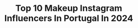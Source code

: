---
title: Top 10 Makeup Instagram Influencers In Portugal In 2024
description: >-
  Find top makeup Instagram influencers in Portugal in 2024. Most popular hashtags: #makeup #ootd #outfit #maquilhagem.
platform: Instagram
hits: 79
text_top: Identify the most popular Instagram accounts on inBeat.
text_bottom: Our search engine holds 79 Instagram influencers like this in Portugal for you to connect with.
profiles:
  - username: "mr.andre.fernandes"
    fullname: >-
      André 🎨
    bio: >-
      💋 Makeup Artist (DM for info) 📮 Digital & Brands: @wowmeagency 📧 afgfernandes@gmail.com 🏷 Código Lookfantastic: MRANDRE 📺 ÚLTIMO VÍDEO ⤵️
    location: "Portugal"
    followers: 20663
    engagement: 480
    commentsToLikes: 0.261988
    id: ck8tduw344uvg0j78zgfznyqt
    verified: false
    hashtags: "#skincare, #pub, #makeup, #maquiagem"
  - username: "marianabaptistaa_"
    fullname: >-
      Mariana Baptista | Creative
    bio: >-
      ⋒ Creative content creator ≀ fashion & makeup lover ⋆ ☺︎︎ Lisbon, Portugal ✎ marydeedslife@gmail.com
    location: "Portugal"
    followers: 11101
    engagement: 421
    commentsToLikes: 0.305960
    id: ck5c38bn8ys9y0i11apm4fvxf
    verified: false
    hashtags: "#photoediting, #photoedit, #casualmentesentada, #creative"
  - username: "adri.silvaaa"
    fullname: >-
      Adri Da Silva ✨
    bio: >-
      everyday style, makeup and lifestyle @wearefamm.pt 💌 adrisilva.info@gmail.com
    location: "Portugal"
    followers: 268991
    engagement: 216
    commentsToLikes: 0.005438
    id: clogkxwuzrqd60j082aavcrsp
    verified: false
    hashtags: "#ootd, #stylingreels, #styling, #haulreels"
  - username: "makeuplumesquita"
    fullname: >-
      Luana Mesquita | Makeup
    bio: >-
      🇵🇹🇧🇷Makeup International Artist🌍 💄Maquiagem fácil e MARAVILHOSA! 📍CEO @studiolumesquita 💋INSCRIÇÕES ABERTAS Maquia Fácil Online 👇🏻
    location: "Portugal"
    followers: 90223
    engagement: 171
    commentsToLikes: 0.057119
    id: ck134p24zxi7o0i19kdtjtfhw
    verified: false
    hashtags: "#makebrilho, #maquiadoraporamor, #maquiagemartisticas, #makenatalina"
  - username: "itsmartabeaute"
    fullname: >-
      Marta
    bio: >-
      💋rarely seen without a red lip (macro lips) portugal | aesthetics - makeup - skincare - fragrances
    location: "Portugal"
    followers: 10604
    engagement: 153
    commentsToLikes: 0.086166
    id: cl3w8yokhcaoj0i23968j7rm9
    verified: false
    hashtags: "#luxurymakeup, #beigefeed, #beautyfaves, #lipstickcollection"
  - username: "tiagomarquesbeauty"
    fullname: >-
      TIAGO MARQUES
    bio: >-
      📍Aveiro 💄Makeup/nails (DM FOR INF) 📧tiagomarquesbeauty@gmail.com 🍒 @_cherryclaws_ @tiagomarques_work
    location: "Portugal"
    followers: 15229
    engagement: 123
    commentsToLikes: 0.038312
    id: ck9haosg8dexw0j78e9ntj53g
    verified: false
    hashtags: "#explore, #mua, #makeup, #viral"
  - username: "martaalvespinklemonade"
    fullname: >-
      Marta Alves
    bio: >-
      💄 makeup 🎥 tutorials 💅🏻 style 💌 thepinklemonade@hotmail.com 💋 professional @martaalvesmakeup
    location: "Portugal"
    followers: 35324
    engagement: 73
    commentsToLikes: 0.025282
    id: ck5zlojp8l3qj0i144bqujskv
    verified: false
    hashtags: "#pregnancy, #pregnancylife, #sephora, #maquilhagem"
  - username: "pinkieloveforever"
    fullname: >-
      Inês Silva | Lifestyle & Travel
    bio: >-
      📍Porto, Portugal 📎 Master Designer & Pro Makeup Artist 📸 Lifestyle • Travel • Beauty • Food • Fashion Encontra-me Aqui👇🏻
    location: "Portugal"
    followers: 19074
    engagement: 29
    commentsToLikes: 0.000000
    id: ck0w4205xweo30i19lqchjlwe
    verified: false
    hashtags: "#tophamburgueria, #viajar, #adulting, #blogdebeleza"
  - username: "jessicab.makeup"
    fullname: >-
      Jéssica Batista
    bio: >-
      💄 Makeup Artist (graduated in ETIC) 👠 Stylist (graduated in ETIC) 🎬 Youtuber 📩 jessicacorreiabatista@gmail.com #jessicabatistayt VIDEO UNHAS PRIMARK↴
    location: "Portugal"
    followers: 26730
    engagement: 357
    commentsToLikes: 0.038163
    id: ck15tcy69hhjt0i19zx0ifb0e
    verified: false
    hashtags: "#girlblogger, #blogger, #girlscloset, #fashion"
  - username: "__barbaragoncalves"
    fullname: >-
      Bárbara Gonçalves 🐆
    bio: >-
      🌍 Portuguese in Luxembourg 🇵🇹🇱🇺 ✨ Beauty and Makeup ✨ 💌 Collaborations DM or E-mail ↓ 💄💅🏼 @barbarag_beauty
    location: "Portugal"
    followers: 41822
    engagement: 249
    commentsToLikes: 0.283557
    id: ck8t51hvi8j7h0j78n01d89hg
    verified: false
    hashtags: "#outfitoftheday, #ootd, #photography, #look"
---